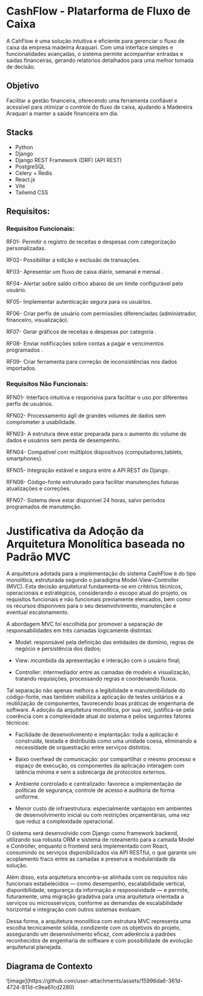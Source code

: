 <h1>CashFlow - Platarforma de Fluxo  de Caixa</h1>

<p>A CahFlow é uma solução intuitiva e eficiente para gerenciar o fluxo de caixa da empresa madeirra Araquari. Com uma interface simples e funcionalidades avançadas, o sistema permite acompanhar entradas e saídas financeiras, gerando relatórios detalhados para uma melhor tomada de decisão.</p>

<h2>Objetivo</h2>
<p>Facilitar a gestão financeira, oferecendo uma ferramenta confiável e acessível para otimizar o controle do fluxo de caixa, ajudando a Madereira Araquari a manter a saúde financeira em dia.</p>

<h2>Stacks</h2>

* Python
* Django
* Django REST Framework (DRF) (API REST)
* PostgreSQL 
* Celery + Redis
* React.js
* Vite
* Tailwind CSS 

<h2>Requisitos:</h2>
<p> 
<h3>Requisitos Funcionais:</h3>

RF01- Permitir o registro de receitas e despesas com categorização personalizadas. 

RF02- Possibilitar a edição e exclusão de transações. 

RF03- Apresentar um fluxo de caixa diário, semanal e mensal . 

RF04- Alertar sobre saldo crítico abaixo de um limite configurável pelo usuário. 

RF05- Implementar autenticação segura para os usuários. 

RF06- Criar perfis de usuário com permissões diferenciadas (administrador, financeiro, visualização).

RF07- Gerar gráficos de receitas e despesas por categoria . 

RF08- Enviar notificações sobre contas a pagar e vencimentos programados . 

RF09- Criar ferramenta para correção de inconsistências nos dados importados.

<h3>Requisitos Não Funcionais:</h3>

RFN01- Interface intuitiva e responsiva para facilitar o uso por diferentes perfis de usuários.

RFN02- Processamento ágil de grandes volumes de dados sem comprometer a usabilidade.

RFN03- A estrutura deve estar preparada para o aumento do volume de dados e usuários sem perda de desempenho.

RFN04- Compatível com múltiplos dispositivos (computadores,tablets, smartphones). 

RFN05- Integração estável e segura entre a API REST do Django.

RFN06- Código-fonte estruturado para facilitar manutenções futuras atualizações e correções. 

RFN07- Sistema deve estar disponível 24 horas, salvo períodos programados de manutenção.
</p>

<h1>Justificativa da Adoção da Arquitetura Monolítica baseada no Padrão MVC</h1>

<p>A arquitetura adotada para a implementação do sistema CashFlow é do tipo monolítica, estruturada segundo o paradigma Model-View-Controller (MVC). Esta decisão arquitetural fundamenta-se em critérios técnicos, operacionais e estratégicos, considerando o escopo atual do projeto, os requisitos funcionais e não funcionais previamente elencados, bem como os recursos disponíveis para o seu desenvolvimento, manutenção e eventual escalonamento.</p>
<p>A abordagem MVC foi escolhida por promover a separação de responsabilidades em três camadas logicamente distintas:

  * Model: responsável pela definição das entidades de domínio, regras de negócio e persistência dos dados;
    
  * View: incumbida da apresentação e interação com o usuário final;
    
  * Controller: intermediador entre as camadas de modelo e visualização, tratando requisições, processando regras e coordenando fluxos.
    
</p>
<p>Tal separação não apenas melhora a legibilidade e manutenibilidade do código-fonte, mas também viabiliza a aplicação de testes unitários e a reutilização de componentes, favorecendo boas práticas de engenharia de software.
A adoção da arquitetura monolítica, por sua vez, justifica-se pela coerência com a complexidade atual do sistema e pelos seguintes fatores técnicos:

  * Facilidade de desenvolvimento e implantação: toda a aplicação é construída, testada e distribuída como uma unidade coesa, eliminando a necessidade de orquestração entre serviços distintos.
    
  * Baixo overhead de comunicação: por compartilhar o mesmo processo e espaço de execução, os componentes da aplicação interagem com latência mínima e sem a sobrecarga de protocolos externos.
    
  * Ambiente controlado e centralizado: favorece a implementação de políticas de segurança, controle de acesso e auditoria de forma uniforme.
    
  * Menor custo de infraestrutura: especialmente vantajoso em ambientes de desenvolvimento inicial ou com restrições orçamentárias, uma vez que reduz a complexidade operacional.
  
</p>

<p>O sistema será desenvolvido com Django como framework backend, utilizando sua robusta ORM e sistema de roteamento para a camada Model e Controller, enquanto o frontend será implementado com React, consumindo os serviços disponibilizados via API RESTful, o que garante um acoplamento fraco entre as camadas e preserva a modularidade da solução.

Além disso, esta arquitetura encontra-se alinhada com os requisitos não funcionais estabelecidos — como desempenho, escalabilidade vertical, disponibilidade, segurança da informação e responsividade — e permite, futuramente, uma migração gradativa para uma arquitetura orientada a serviços ou microsserviços, conforme as demandas de escalabilidade horizontal e integração com outros sistemas evoluam.

Dessa forma, a arquitetura monolítica com estrutura MVC representa uma escolha tecnicamente sólida, condizente com os objetivos do projeto, assegurando um desenvolvimento eficaz, com aderência a padrões reconhecidos de engenharia de software e com possibilidade de evolução arquitetural planejada.</p>

<h2>Diagrama de Contexto</h2>
![image](https://github.com/user-attachments/assets/15996da6-361d-4724-811d-c9ea61cd2280)

